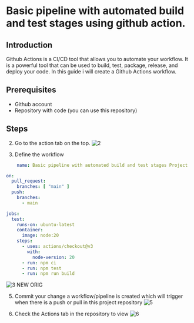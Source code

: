 # Basic pipeline with automated build and test stages using github action.

## Introduction
Github Actions is a CI/CD tool that allows you to automate your workflow. It is a powerful tool that can be used to build, test, package, release, and deploy your code. In this guide i will create a Github Actions workflow.

## Prerequisites
- Github account
- Repository with code (you can use this repository)

## Steps
2. Go to the action tab on the top. 
  ![2](https://github.com/user-attachments/assets/f1e2dc1b-2cc0-48aa-82b8-2224cab8f0f1)

3. Define the workflow
```yml
    name: Basic pipeline with automated build and test stages Project

on:
  pull_request:
    branches: [ "main" ]
  push:
    branches:
      - main 

jobs:
  test:
    runs-on: ubuntu-latest
    container:
      image: node:20
    steps:
      - uses: actions/checkout@v3
        with:
          node-version: 20
      - run: npm ci
      - run: npm test
      - run: npm run build
```
   ![3 NEW ORIG](https://github.com/user-attachments/assets/0965fd7d-19ad-4ed8-aec5-28ba2ee9ac44)

5. Commit your change a workflow/pipeline is created which will trigger when there is a push or pull in this project repository
  ![5](https://github.com/user-attachments/assets/ff1d170e-45a2-49ba-a6ce-4ab327453bd1)

6. Check the Actions tab in the repository to view 
  ![6](https://github.com/user-attachments/assets/aaa75c46-1fcf-4b7b-b9da-1bb6057a8092)

